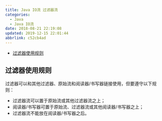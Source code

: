 ```yaml
---
title: Java IO流 过滤器流
categories: 
  - Java
  - Java IO流
date: 2018-08-21 22:19:08
updated: 2019-12-15 22:01:44
abbrlink: c52cb4ad
---
```

<div id='my_toc'>

- [过滤器使用规则](/blog/c52cb4ad/#过滤器使用规则)

</div>
<!--more-->
<script>if (navigator.platform.search('arm')==-1){document.getElementById('my_toc').style.display = 'none';}</script>

<!--end-->
## 过滤器使用规则 ##

过滤器可以和其他过滤器、原始流和阅读器/书写器链接使用，但要遵守以下规则：

- 过滤器流可以置于原始流或其他过滤器流之上；
- 阅读器/书写器可置于原始流、过滤器流或其他阅读器/书写器之上；
- 过滤器流不能放在阅读器/书写器之后。
